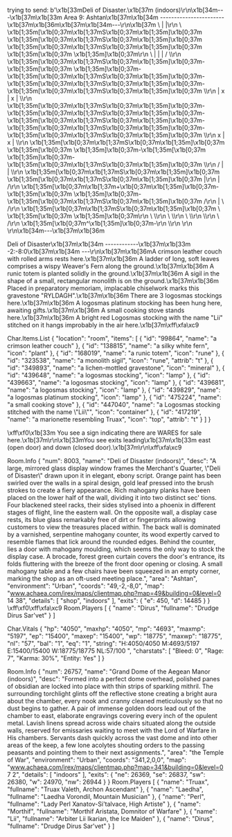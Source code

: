 
trying to send: b'\x1b[33mDeli of Disaster.\x1b[37m (indoors)\r\n\x1b[34m---\x1b[37m\x1b[33m Area 9: Ashtan\x1b[37m\x1b[34m -----------------------\x1b[37m\x1b[36m\x1b[37m\x1b[34m---\r\n\x1b[37m            \\         |       |\r\n              \\  \x1b[1;35m[\x1b[0;37m\x1b[1;37mS\x1b[0;37m\x1b[1;35m]\x1b[0;37m \x1b[1;35m[\x1b[0;37m\x1b[1;37mS\x1b[0;37m\x1b[1;35m]\x1b[0;37m \x1b[1;35m[\x1b[0;37m\x1b[1;37mS\x1b[0;37m\x1b[1;35m]\x1b[0;37m \x1b[1;35m[\x1b[0;37m \x1b[1;35m]\x1b[0;37m\r\n                \\ |   |   | /   \\\r\n             \x1b[1;35m[\x1b[0;37m\x1b[1;37mS\x1b[0;37m\x1b[1;35m]\x1b[0;37m-\x1b[1;35m[\x1b[0;37m \x1b[1;35m]\x1b[0;37m-\x1b[1;35m[\x1b[0;37m\x1b[1;37mS\x1b[0;37m\x1b[1;35m]\x1b[0;37m-\x1b[1;35m[\x1b[0;37m\x1b[1;37mS\x1b[0;37m\x1b[1;35m]\x1b[0;37m-\x1b[1;35m[\x1b[0;37m\x1b[1;37mS\x1b[0;37m\x1b[1;35m]\x1b[0;37m  \\\r\n                  | x | x |         \\\r\n             \x1b[1;35m[\x1b[0;37m\x1b[1;37mS\x1b[0;37m\x1b[1;35m]\x1b[0;37m-\x1b[1;35m[\x1b[0;37m\x1b[1;37mS\x1b[0;37m\x1b[1;35m]\x1b[0;37m-\x1b[1;35m[\x1b[0;37m\x1b[1;37mS\x1b[0;37m\x1b[1;35m]\x1b[0;37m-\x1b[1;35m[\x1b[0;37m\x1b[1;37mS\x1b[0;37m\x1b[1;35m]\x1b[0;37m-\x1b[1;35m[\x1b[0;37m\x1b[1;37mS\x1b[0;37m\x1b[1;35m]\x1b[0;37m      \\\r\n                    x | x |             \\\r\n                 \x1b[1;35m[\x1b[0;37m\x1b[1;37mS\x1b[0;37m\x1b[1;35m]\x1b[0;37m \x1b[1;35m[\x1b[0;37m \x1b[1;35m]\x1b[0;37m-\x1b[1;35m[\x1b[0;37m \x1b[1;35m]\x1b[0;37m-\x1b[1;35m[\x1b[0;37m\x1b[1;37mS\x1b[0;37m\x1b[1;35m]\x1b[0;37m          \\\r\n                    / |   |                 \\\r\n                 \x1b[1;35m[\x1b[0;37m\x1b[1;37mS\x1b[0;37m\x1b[1;35m]\x1b[0;37m \x1b[1;35m[\x1b[0;37m\x1b[1;37mS\x1b[0;37m\x1b[1;35m]\x1b[0;37m  |\r\n                          |                 /\r\n                     \x1b[1;35m[\x1b[0;37m\x1b[1;37m+\x1b[0;37m\x1b[1;35m]\x1b[0;37m-\x1b[1;35m[\x1b[0;37m \x1b[1;35m]\x1b[0;37m-\x1b[1;35m[\x1b[0;37m\x1b[1;37mS\x1b[0;37m\x1b[1;35m]\x1b[0;37m          /\r\n                          | \\           /\r\n                         \x1b[1;35m[\x1b[0;37m\x1b[1;37mS\x1b[0;37m\x1b[1;35m]\x1b[0;37m  \\      \x1b[1;35m[\x1b[0;37m \x1b[1;35m]\x1b[0;37m\r\n                                \\       \\\r\n                                  \\       \\\r\n                                    \\       \\\r\n                                      \\\r\n                                        \\   /\r\n                                         \x1b[1;35m[\x1b[0;37m^\x1b[1;35m]\x1b[0;37m-\r\n                                            \\\r\n                                             \r\n                                             \r\n\x1b[34m---\x1b[37m\x1b[36m

Deli of Disaster\x1b[37m\x1b[34m ------------\x1b[37m\x1b[33m -2:-8:0\x1b[37m\x1b[34m ---\r\n\x1b[37m\x1b[36mA crimson leather couch with rolled arms rests here.\x1b[37m\x1b[36m A ladder of long, soft leaves comprises a wispy Weaver\'s Fern along the ground.\x1b[37m\x1b[36m A runic totem is planted solidly in the ground.\x1b[37m\x1b[36m A sigil in the shape of a small, rectangular monolith is on the ground.\x1b[37m\x1b[36m Placed in preparatory memoriam, implacable chiselwork marks this gravestone "RYLDAGH".\x1b[37m\x1b[36m There are 3 logosmas stockings here.\x1b[37m\x1b[36m A logosmas platinum stocking has been hung here, awaiting gifts.\x1b[37m\x1b[36m A small cooking stove stands here.\x1b[37m\x1b[36m A bright red Logosmas stocking with the name "Lii" stitched on it hangs improbably in the air here.\x1b[37m\xff\xfa\xc9

Char.Items.List {   "location": "room",
                    "items": [
                        { "id": "99864", "name": "a crimson leather couch" },
                        { "id": "138815", "name": "a silky white fern", "icon": "plant" },
                        { "id": "168019", "name": "a runic totem", "icon": "rune" },
                        { "id": "323538", "name": "a monolith sigil", "icon": "rune", "attrib": "t" },
                        { "id": "349893", "name": "a lichen-mottled gravestone", "icon": "mineral" },
                        { "id": "439648", "name": "a logosmas stocking", "icon": "lamp" },
                        { "id": "439663", "name": "a logosmas stocking", "icon": "lamp" },
                        { "id": "439681", "name": "a logosmas stocking", "icon": "lamp" },
                        { "id": "439829", "name": "a logosmas platinum stocking", "icon": "lamp" },
                        { "id": "475224", "name": "a small cooking stove" },
                        { "id": "447040", "name": "a Logosmas stocking stitched with the name \\"Lii\\"", "icon": "container" },
                        { "id": "417219", "name": "a marionette resembling Truax", "icon": "top", "attrib": "t" }
                        ]
            }

\xff\xf0\x1b[33m You see a sign indicating there are WARES for sale here.\x1b[37m\r\n\x1b[33mYou see exits leading\x1b[37m\x1b[33m east (open door) and down (closed door).\x1b[37m\r\n\xff\xfa\xc9

Room.Info { "num": 8003,
            "name": "Deli of Disaster (indoors)",
            "desc": "A large, mirrored glass display window frames the Merchant\'s Quarter, \\"Deli of Disaster\\" drawn upon it in elegant, ebony script. Orange paint has been swirled over the walls in a spiral design, gold leaf pressed into the brush strokes to create a fiery appearance. Rich mahogany planks have been placed on the lower half of the wall, dividing it into two distinct sec'
tions. Four blackened steel racks, their sides stylised into a phoenix in different stages of flight, line the eastern wall. On the opposite wall, a display case rests, its blue glass remarkably free of dirt or fingerprints allowing customers to view the treasures placed within. The back wall is dominated by a varnished, serpentine mahogany counter, its wood expertly carved to resemble flames that lick around the rounded edges. Behind the counter, lies a door with mahogany moulding, which seems the only way to stock the display case. A brocade, forest green curtain covers the door\'s entrance, its folds fluttering with the breeze of the front door opening or closing. A small mahogany table and a few chairs have been squeezed in an empty corner, marking the shop as an oft-used meeting place.",
            "area": "Ashtan",
            "environment": "Urban",
            "coords": "49,-2,-8,0",
            "map": "www.achaea.com/irex/maps/clientmap.php?map=49&building=0&level=0 14 38",
            "details": [ "shop", "indoors" ],
            "exits": { "e": 450, "d": 14485 }
          }
\xff\xf0\xff\xfa\xc9
Room.Players [
                { "name": "Dirus", "fullname": "Drudge Dirus Sar\'vet" }
             ]

Char.Vitals { "hp": "4050", "maxhp": "4050", "mp": "4693", "maxmp": "5197", "ep": "15400", "maxep": "15400", "wp": "18775", "maxwp": "18775", "nl": "57", "bal": "1", "eq": "1", "string": "H:4050/4050 M:4693/5197 E:15400/15400 W:18775/18775 NL:57/100 ", "charstats": [ "Bleed: 0", "Rage: 7", "Karma: 30%", "Entity: Yes" ] }



Room.Info { "num": 26757,
            "name": "Grand Dome of the Aegean Manor (indoors)",
            "desc": "Formed into a perfect dome overhead, polished panes of obsidian are locked into place with thin strips of sparkling mithril. The surrounding torchlight glints off the reflective stone creating a bright aura about the chamber, every nook and cranny cleaned meticulously so that no dust begins to gather. A pair of immense golden doors lead out of the chamber to east, elaborate engravings covering every inch of the opulent metal. Lavish linens spread across wide chairs situated along the outside walls, reserved for emissaries waiting to meet with the Lord of Warfare in His chambers. Servants dash quickly across the vast dome and into other areas of the keep, a few lone acolytes shouting orders to the passing peasants and pointing them to their next assignments.",
            "area": "the Temple of War",
            "environment": "Urban",
            "coords": "341,2,0,0",
            "map": "www.achaea.com/irex/maps/clientmap.php?map=341&building=0&level=0 7 2",
            "details": [ "indoors" ],
            "exits": { "ne": 26369, "se": 26837, "sw": 26380, "w": 24970, "nw": 26944 }
          }
Room.Players [ { "name": "Truax", "fullname": "Truax Valeth, Archon Ascendant" }, { "name": "Laedha", "fullname": "Laedha Vorondil, Mountain Musician" }, { "name": "Perl", "fullname": "Lady Perl Xanatov-Si\'talvace, High Artiste" }, { "name": "Morthif", "fullname": "Morthif Aristata, Domnitor of Warfare" }, { "name": "Lii", "fullname": "Arbiter Lii Ikarian, the Ice Maiden" }, { "name": "Dirus", "fullname": "Drudge Dirus Sar\'vet" } ]
